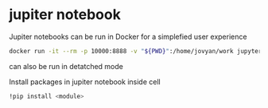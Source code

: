 # jupiter notebook
Jupiter notebooks can be run in Docker for a simplefied user experience

```bash
docker run -it --rm -p 10000:8888 -v "${PWD}":/home/jovyan/work jupyter/datascience-notebook:b418b67c225b
```
can also be run in detatched mode 

Install packages in jupiter notebook inside cell

```bash
!pip install <module>
```